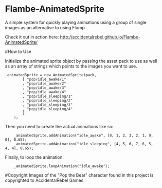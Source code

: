 # Flambe-AnimatedSprite
A simple system for quickly playing animations using a group of single images as an alternative to using Flump

Check it out in action here: http://accidentalrebel.github.io/Flambe-AnimatedSprite/

#How to Use

Initialize the animated sprite object by passing the asset pack to use as well as an array of strings which points to the images you want to use.

    _animatedSprite = new AnimatedSprite(pack, 
			[ "pop/idle_awake/1"
			, "pop/idle_awake/2"
			, "pop/idle_awake/3"
			, "pop/idle_awake/4"
			, "pop/idle_sleeping/1"
			, "pop/idle_sleeping/2"
			, "pop/idle_sleeping/3"
			, "pop/idle_sleeping/4"
			]
		);

Then you need to create the actual animations like so:

		_animatedSprite.addAnimation("idle_awake", [0, 1, 2, 3, 2, 1, 0, 0], 0.65);
		_animatedSprite.addAnimation("idle_sleeping", [4, 5, 6, 7, 6, 5, 4, 4], 0.65);

Finally, to loop the animation:

		_animatedSprite.loopAnimation("idle_awake");
		
#Copyright
Images of the "Pop the Bear" character found in this project is copyrighted to AccidentalRebel Games.
